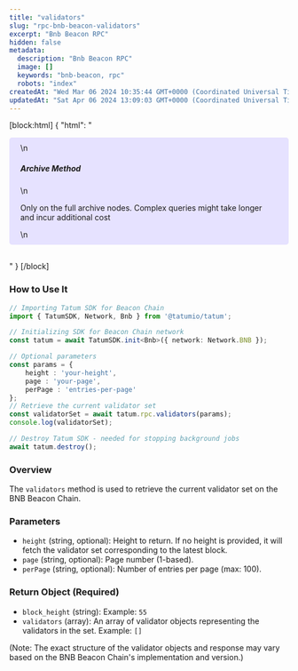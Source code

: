 ```yaml
---
title: "validators"
slug: "rpc-bnb-beacon-validators"
excerpt: "Bnb Beacon RPC"
hidden: false
metadata: 
  description: "Bnb Beacon RPC"
  image: []
  keywords: "bnb-beacon, rpc"
  robots: "index"
createdAt: "Wed Mar 06 2024 10:35:44 GMT+0000 (Coordinated Universal Time)"
updatedAt: "Sat Apr 06 2024 13:09:03 GMT+0000 (Coordinated Universal Time)"
---
```

[block:html]
{
  "html": "<div style="padding: 10px 20px; border-radius: 5px; background-color: #e6e2ff; margin: 0 0 30px 0;">\n  <h5>Archive Method</h5>\n  <p>Only on the full archive nodes. Complex queries might take longer and incur additional cost</p>\n</div>"
}
[/block]


### How to Use It

```typescript
// Importing Tatum SDK for Beacon Chain
import { TatumSDK, Network, Bnb } from '@tatumio/tatum';

// Initializing SDK for Beacon Chain network
const tatum = await TatumSDK.init<Bnb>({ network: Network.BNB });

// Optional parameters 
const params = {
    height : 'your-height',
    page : 'your-page',
    perPage : 'entries-per-page'
};
// Retrieve the current validator set
const validatorSet = await tatum.rpc.validators(params);
console.log(validatorSet);

// Destroy Tatum SDK - needed for stopping background jobs
await tatum.destroy();
```

### Overview

The `validators` method is used to retrieve the current validator set on the BNB Beacon Chain.

### Parameters

- `height` (string, optional): Height to return. If no height is provided, it will fetch the validator set corresponding to the latest block.
- `page` (string, optional): Page number (1-based).
- `perPage` (string, optional): Number of entries per page (max: 100).

### Return Object (Required)

- `block_height` (string): Example: `55`
- `validators` (array): An array of validator objects representing the validators in the set. Example: `[]`

(Note: The exact structure of the validator objects and response may vary based on the BNB Beacon Chain's implementation and version.)
